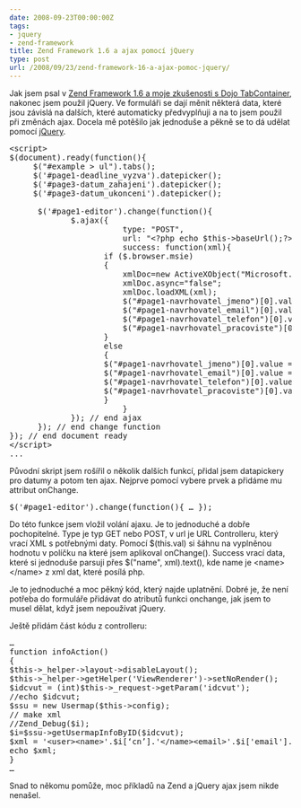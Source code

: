 ```yaml
---
date: 2008-09-23T00:00:00Z
tags:
- jquery
- zend-framework
title: Zend Framework 1.6 a ajax pomocí jQuery
type: post
url: /2008/09/23/zend-framework-16-a-ajax-pomoc-jquery/
---
```


Jak jsem psal v <a href="https://blog.prskavec.net/?p=163">Zend Framework 1.6 a moje zkušenosti s Dojo TabContainer</a>, nakonec jsem použil jQuery. Ve formuláři se dají měnit některá data, které jsou závislá na dalších, které automaticky předvyplňuji a na to jsem použil při změnách ajax. Docela mě potěšilo jak jednoduše a pěkně se to dá udělat pomocí <a href="https://jquery.com/">jQuery</a>.
<pre name='code' class="php">&lt;script&gt;
$(document).ready(function(){
     $("#example &gt; ul").tabs();
     $('#page1-deadline_vyzva').datepicker();
     $('#page3-datum_zahajeni').datepicker();
     $('#page3-datum_ukonceni').datepicker();

      $('#page1-editor').change(function(){
             $.ajax({
                        type: "POST",
                        url: "&lt;?php echo $this-&gt;baseUrl();?&gt;/user/info/idcvut/" + $(this).val(),
                        success: function(xml){
					if ($.browser.msie)
					{
						xmlDoc=new ActiveXObject("Microsoft.XMLDOM");
						xmlDoc.async="false";
						xmlDoc.loadXML(xml);
						$("#page1-navrhovatel_jmeno")[0].value = xmlDoc.getElementsByTagName("name")[0].childNodes[0].nodeValue;
						$("#page1-navrhovatel_email")[0].value = xmlDoc.getElementsByTagName("email")[0].childNodes[0].nodeValue;
						$("#page1-navrhovatel_telefon")[0].value = xmlDoc.getElementsByTagName("phone")[0].childNodes[0].nodeValue;
						$("#page1-navrhovatel_pracoviste")[0].value = xmlDoc.getElementsByTagName("dept")[0].childNodes[0].nodeValue;
					}
					else
					{
					$("#page1-navrhovatel_jmeno")[0].value = $("name", xml).text();
					$("#page1-navrhovatel_email")[0].value = $("email", xml).text();
					$("#page1-navrhovatel_telefon")[0].value = $("phone", xml).text();
					$("#page1-navrhovatel_pracoviste")[0].value = $("dept", xml).text();
					}
                        }
             }); // end ajax
      }); // end change function
}); // end document ready
&lt;/script&gt;
...</pre>
Původní skript jsem rošířil o několik dalších funkcí, přidal jsem datapickery pro datumy a potom ten ajax. Nejprve pomocí vybere prvek a přidáme mu attribut onChange.
<pre name='code' class="javascript">$('#page1-editor').change(function(){ … });</pre>
Do této funkce jsem vložil volání ajaxu. Je to jednoduché a dobře pochopitelné. Type je typ GET nebo POST, v url je URL Controlleru, který vrací XML s potřebnými daty. Pomocí $(this.val) si šáhnu na vyplněnou hodnotu v políčku na které jsem aplikoval onChange(). Success vrací data, které si jednoduše parsuji přes $("name", xml).text(), kde name je &lt;name&gt;&lt;/name&gt; z xml dat, které posílá php.

Je to jednoduché a moc pěkný kód, který najde uplatnění. Dobré je, že není potřeba do formuláře přidávat do atributů funkci onchange, jak jsem to musel dělat, když jsem nepoužívat jQuery.

Ještě přidám část kódu z controlleru:
<pre name='code' class="php">…
function infoAction()
{
$this-&gt;_helper-&gt;layout-&gt;disableLayout();
$this-&gt;_helper-&gt;getHelper('ViewRenderer')-&gt;setNoRender();
$idcvut = (int)$this-&gt;_request-&gt;getParam('idcvut');
//echo $idcvut;
$ssu = new Usermap($this-&gt;config);
// make xml
//Zend_Debug($i);
$i=$ssu-&gt;getUsermapInfoByID($idcvut);
$xml = '&lt;user&gt;&lt;name&gt;'.$i[‘cn’].'&lt;/name&gt;&lt;email&gt;'.$i['email'].'&lt;/email&gt;&lt;phone&gt;'.$i[‘phone’].'&lt;/phone&gt;&lt;dept&gt;'.$i[‘department’].'&lt;/dept&gt;&lt;/user&gt;';
echo $xml;
}
…</pre>
Snad to někomu pomůže, moc příkladů na Zend a jQuery ajax jsem nikde nenašel.
